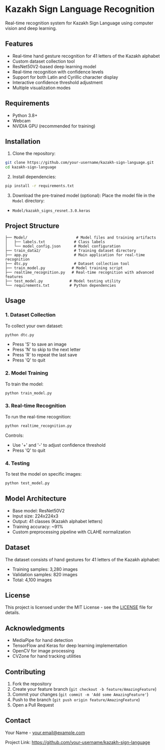 # Kazakh Sign Language Recognition

Real-time recognition system for Kazakh Sign Language using computer vision and deep learning.

## Features

- Real-time hand gesture recognition for 41 letters of the Kazakh alphabet
- Custom dataset collection tool
- ResNet50V2-based deep learning model
- Real-time recognition with confidence levels
- Support for both Latin and Cyrillic character display
- Interactive confidence threshold adjustment
- Multiple visualization modes

## Requirements

- Python 3.8+
- Webcam
- NVIDIA GPU (recommended for training)

## Installation

1. Clone the repository:
```bash
git clone https://github.com/your-username/kazakh-sign-language.git
cd kazakh-sign-language
```

2. Install dependencies:
```bash
pip install -r requirements.txt
```

3. Download the pre-trained model (optional):
Place the model file in the `Model` directory:
- `Model/kazakh_signs_resnet.3.0.keras`

## Project Structure

```
├── Model/                      # Model files and training artifacts
│   ├── labels.txt             # Class labels
│   └── model_config.json      # Model configuration
├── train_data2/               # Training dataset directory
├── app.py                     # Main application for real-time recognition
├── dtc.py                     # Dataset collection tool
├── train_model.py            # Model training script
├── realtime_recognition.py   # Real-time recognition with advanced features
├── test_model.py            # Model testing utility
└── requirements.txt         # Python dependencies
```

## Usage

### 1. Dataset Collection

To collect your own dataset:
```bash
python dtc.py
```
- Press 'S' to save an image
- Press 'N' to skip to the next letter
- Press 'R' to repeat the last save
- Press 'Q' to quit

### 2. Model Training

To train the model:
```bash
python train_model.py
```

### 3. Real-time Recognition

To run the real-time recognition:
```bash
python realtime_recognition.py
```

Controls:
- Use '+' and '-' to adjust confidence threshold
- Press 'Q' to quit

### 4. Testing

To test the model on specific images:
```bash
python test_model.py
```

## Model Architecture

- Base model: ResNet50V2
- Input size: 224x224x3
- Output: 41 classes (Kazakh alphabet letters)
- Training accuracy: ~91%
- Custom preprocessing pipeline with CLAHE normalization

## Dataset

The dataset consists of hand gestures for 41 letters of the Kazakh alphabet:
- Training samples: 3,280 images
- Validation samples: 820 images
- Total: 4,100 images

## License

This project is licensed under the MIT License - see the [LICENSE](LICENSE) file for details.

## Acknowledgments

- MediaPipe for hand detection
- TensorFlow and Keras for deep learning implementation
- OpenCV for image processing
- CVZone for hand tracking utilities

## Contributing

1. Fork the repository
2. Create your feature branch (`git checkout -b feature/AmazingFeature`)
3. Commit your changes (`git commit -m 'Add some AmazingFeature'`)
4. Push to the branch (`git push origin feature/AmazingFeature`)
5. Open a Pull Request

## Contact

Your Name - your.email@example.com

Project Link: https://github.com/your-username/kazakh-sign-language 